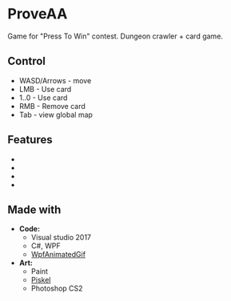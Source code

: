 # ProveAA
Game for "Press To Win" contest. Dungeon crawler + card game.

## Control
 * WASD/Arrows - move
 * LMB - Use card
 * 1..0 - Use card
 * RMB - Remove card
 * Tab - view global map
 
## Features
 * 
 * 
 * 
 * 
 
## Made with
 * **Code:**
	* Visual studio 2017
	* C#, WPF
	* [WpfAnimatedGif](https://github.com/XamlAnimatedGif/WpfAnimatedGif)
 * **Art:**
	* Paint
	* [Piskel](https://github.com/piskelapp/piskel)
	* Photoshop CS2